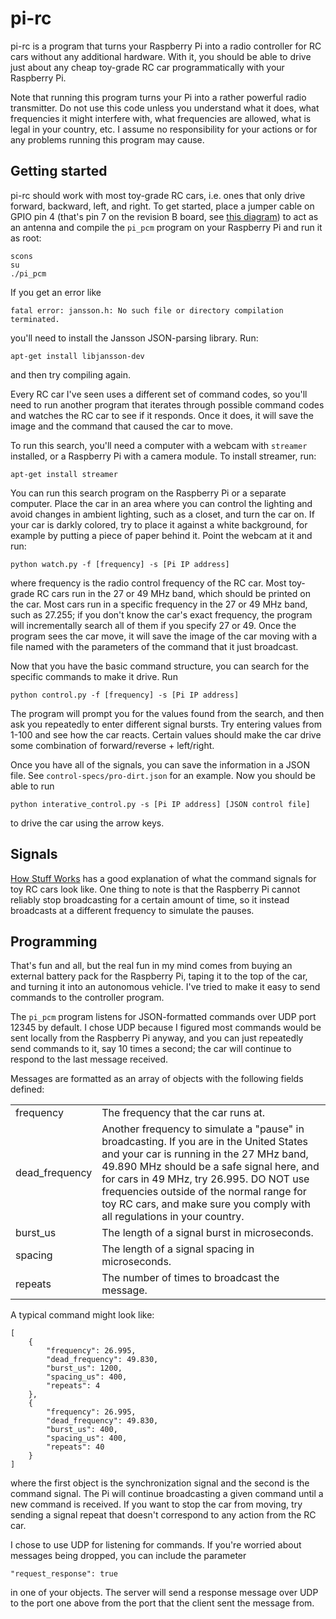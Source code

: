 pi-rc
=====

pi-rc is a program that turns your Raspberry Pi into a radio controller for RC
cars without any additional hardware. With it, you should be able to drive just
about any cheap toy-grade RC car programmatically with your Raspberry Pi.

Note that running this program turns your Pi into a rather powerful radio
transmitter. Do not use this code unless you understand what it does, what
frequencies it might interfere with, what frequencies are allowed, what is
legal in your country, etc. I assume no responsibility for your actions or for
any problems running this program may cause.

Getting started
---------------

pi-rc should work with most toy-grade RC cars, i.e. ones that only drive
forward, backward, left, and right. To get started, place a jumper cable on
GPIO pin 4 (that's pin 7 on the revision B board, see [this
diagram](http://elinux.org/RPi_Low-level_peripherals#General_Purpose_Input.2FOutput_.28GPIO.29))
to act as an antenna and compile the `pi_pcm` program on your Raspberry Pi and
run it as root:

    scons
    su
    ./pi_pcm

If you get an error like

    fatal error: jansson.h: No such file or directory compilation terminated.

you'll need to install the Jansson JSON-parsing library. Run:

    apt-get install libjansson-dev

and then try compiling again.

Every RC car I've seen uses a different set of command codes, so you'll need to
run another program that iterates through possible command codes and watches
the RC car to see if it responds. Once it does, it will save the image and the
command that caused the car to move.

To run this search, you'll need a computer with a webcam with `streamer`
installed, or a Raspberry Pi with a camera module. To install streamer, run:

    apt-get install streamer

You can run this search program on the Raspberry Pi or a separate computer.
Place the car in an area where you can control the lighting and avoid changes
in ambient lighting, such as a closet, and turn the car on. If your car is
darkly colored, try to place it against a white background, for example by
putting a piece of paper behind it. Point the webcam at it and run:

    python watch.py -f [frequency] -s [Pi IP address]

where frequency is the radio control frequency of the RC car. Most toy-grade RC
cars run in the 27 or 49 MHz band, which should be printed on the car. Most
cars run in a specific frequency in the 27 or 49 MHz band, such as 27.255; if
you don't know the car's exact frequency, the program will incrementally search
all of them if you specify 27 or 49. Once the program sees the car move, it
will save the image of the car moving with a file named with the parameters
of the command that it just broadcast.

Now that you have the basic command structure, you can search for the specific
commands to make it drive. Run

    python control.py -f [frequency] -s [Pi IP address]

The program will prompt you for the values found from the search, and then ask
you repeatedly to enter different signal bursts. Try entering values from 1-100
and see how the car reacts.  Certain values should make the car drive some
combination of forward/reverse + left/right.

Once you have all of the signals, you can save the information in a JSON file.
See `control-specs/pro-dirt.json` for an example. Now you should be able to run

    python interative_control.py -s [Pi IP address] [JSON control file]

to drive the car using the arrow keys.

Signals
-------

[How Stuff Works](http://electronics.howstuffworks.com/rc-toy2.htm) has a good
explanation of what the command signals for toy RC cars look like. One thing to
note is that the Raspberry Pi cannot reliably stop broadcasting for a certain
amount of time, so it instead broadcasts at a different frequency to simulate
the pauses.

Programming
-----------

That's fun and all, but the real fun in my mind comes from buying an external
battery pack for the Raspberry Pi, taping it to the top of the car, and turning
it into an autonomous vehicle. I've tried to make it easy to send commands to
the controller program.

The `pi_pcm` program listens for JSON-formatted commands over UDP port 12345 by
default. I chose UDP because I figured most commands would be sent locally from
the Raspberry Pi anyway, and you can just repeatedly send commands to it, say
10 times a second; the car will continue to respond to the last message
received.

Messages are formatted as an array of objects with the following fields defined:

<table>
    <tr>
        <td>frequency</td>
        <td>The frequency that the car runs at.</td>
    </tr>
    <tr>
        <td>dead_frequency</td>
        <td>
            Another frequency to simulate a "pause" in broadcasting.  If you
            are in the United States and your car is running in the 27 MHz
            band, 49.890 MHz should be a safe signal here, and for cars in 49
            MHz, try 26.995. DO NOT use frequencies outside of the normal range
            for toy RC cars, and make sure you comply with all regulations in
            your country.
        </td>
    </tr>
    <tr>
        <td>burst_us</td>
        <td>The length of a signal burst in microseconds.</td>
    </tr>
    <tr>
        <td>spacing</td>
        <td>The length of a signal spacing in microseconds.</td>
    </tr>
    <tr>
        <td>repeats</td>
        <td>The number of times to broadcast the message.</td>
    </tr>
</table>

A typical command might look like:

    [
        {
            "frequency": 26.995,
            "dead_frequency": 49.830,
            "burst_us": 1200,
            "spacing_us": 400,
            "repeats": 4
        },
        {
            "frequency": 26.995,
            "dead_frequency": 49.830,
            "burst_us": 400,
            "spacing_us": 400,
            "repeats": 40
        }
    ]

where the first object is the synchronization signal and the second is the
command signal.  The Pi will continue broadcasting a given command until a new
command is received. If you want to stop the car from moving, try sending a
signal repeat that doesn't correspond to any action from the RC car.

I chose to use UDP for listening for commands. If you're worried about messages
being dropped, you can include the parameter

    "request_response": true

in one of your objects. The server will send a response message over UDP to the
port one above from the port that the client sent the message from.
